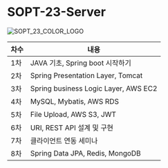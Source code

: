 # SOPT-23-Server

![SOPT_23_COLOR_LOGO](https://github.com/bghgu/SOPT-23-Server/blob/master/SOPT_23_COLOR_LOGO.png)

| 차수 | 내용                                 |
| ---- | ------------------------------------ |
| 1차  | JAVA 기초, Spring boot 시작하기      |
| 2차  | Spring Presentation Layer, Tomcat    |
| 3차  | Spring business Logic Layer, AWS EC2 |
| 4차  | MySQL, Mybatis, AWS RDS              |
| 5차  | File Upload, AWS S3, JWT             |
| 6차  | URI, REST API 설계 및 구현           |
| 7차  | 클라이언트 연동 세미나               |
| 8차  | Spring Data JPA, Redis, MongoDB      |

